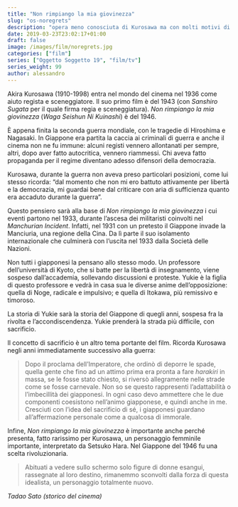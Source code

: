 ```yaml
---
title: "Non rimpiango la mia giovinezza"
slug: "os-noregrets"
description: "opera meno conosciuta di Kurosawa ma con molti motivi di interesse"
date: 2019-03-23T23:02:17+01:00
draft: false
image: /images/film/noregrets.jpg
categories: ["film"]
series: ["Oggetto Soggetto 19", "film/tv"]
series_weight: 99
author: alessandro
---
```


Akira Kurosawa (1910-1998) entra nel mondo del cinema nel 1936 come aiuto regista e sceneggiatore. Il suo primo film è del 1943 (con _Sanshiro Sugata_ per il quale firma regia e sceneggiatura). _Non rimpiango la mia giovinezza_ (_Waga Seishun Ni Kuinashi_) è del 1946.

È appena finita la seconda guerra mondiale, con le tragedie di Hiroshima e Nagasaki. In Giappone era partita la caccia ai criminali di guerra e anche il cinema non ne fu immune: alcuni registi vennero allontanati per sempre, altri, dopo aver fatto autocritica, vennero riammessi. Chi aveva fatto propaganda per il regime diventano adesso difensori della democrazia.

Kurosawa, durante la guerra non aveva preso particolari posizioni, come lui stesso ricorda: “dal momento che non mi ero battuto attivamente per libertà e la democrazia, mi guardai bene dal criticare con aria di sufficienza quanto era accaduto durante la guerra”.

Questo pensiero sarà alla base di _Non rimpiango la mia giovinezza_ i cui eventi partono nel 1933, durante l’ascesa dei militaristi coinvolti nel _Manchurian Incident_. Infatti, nel 1931 con un pretesto il Giappone invade la Manciuria, una regione della Cina. Da lì parte il suo isolamento internazionale che culminerà con l’uscita nel 1933 dalla Società delle Nazioni.

Non tutti i giapponesi la pensano allo stesso modo. Un professore dell’università di Kyoto, che si batte per la libertà di insegnamento, viene sospeso dall’accademia, sollevando discussioni e proteste. Yukie è la figlia di questo professore e vedrà in casa sua le diverse anime dell’opposizione: quella di Noge, radicale e impulsivo; e quella di Itokawa, più remissivo e timoroso.

La storia di Yukie sarà la storia del Giappone di quegli anni, sospesa fra la rivolta e l’accondiscendenza. Yukie prenderà la strada più difficile, con sacrificio.

Il concetto di sacrificio è un altro tema portante del film. Ricorda Kurosawa negli anni immediatamente successivo alla guerra:

> Dopo il proclama dell’Imperatore, che ordinò di deporre le spade, quella gente che fino ad un attimo prima era pronta a fare _harakiri_ in massa, se le fosse stato chiesto, si riversò allegramente nelle strade come se fosse carnevale. Non so se questo rappresenti l’adattabilità o l’imbecillità dei giapponesi. In ogni caso devo ammettere che le due componenti coesistono nell’animo giapponese, e quindi anche in me. Cresciuti con l’idea del sacrificio di sé, i giapponesi guardano all’affermazione personale come a qualcosa di immorale.

Infine, _Non rimpiango la mia giovinezza_ è importante anche perché presenta, fatto rarissimo per Kurosawa, un personaggio femminile importante, interpretato da Setsuko Hara. Nel Giappone del 1946 fu una scelta rivoluzionaria.

> Abituati a vedere sullo schermo solo figure di donne esangui, rassegnate al loro destino, rimanemmo sconvolti dalla forza di questa idealista, un personaggio totalmente nuovo.

_Tadao Sato (storico del cinema)_
